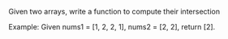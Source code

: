 Given two arrays, write a function to compute their intersection

Example: Given nums1 = [1, 2, 2, 1], nums2 = [2, 2], return [2].